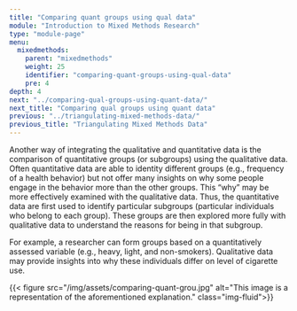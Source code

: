```yaml
---
title: "Comparing quant groups using qual data"
module: "Introduction to Mixed Methods Research"
type: "module-page"
menu:
  mixedmethods:
    parent: "mixedmethods"
    weight: 25
    identifier: "comparing-quant-groups-using-qual-data"
    pre: 4
depth: 4
next: "../comparing-qual-groups-using-quant-data/"
next_title: "Comparing qual groups using quant data"
previous: "../triangulating-mixed-methods-data/"
previous_title: "Triangulating Mixed Methods Data"
---
```


Another way of integrating the qualitative and quantitative data is the comparison of quantitative groups (or subgroups) using the qualitative data. Often quantitative data are able to identity different groups (e.g., frequency of a health behavior) but not offer many insights on why some people engage in the behavior more than the other groups.  This “why” may be more effectively examined with the qualitative data.  Thus, the quantitative data are first used to identify particular subgroups (particular individuals who belong to each group).  These groups are then explored more fully with qualitative data to understand the reasons for being in that subgroup.

For example, a researcher can form groups based on a quantitatively assessed variable (e.g., heavy, light, and non-smokers). Qualitative data may provide insights into why these individuals differ on level of cigarette use.

{{< figure src="/img/assets/comparing-quant-grou.jpg" alt="This image is a representation of the aforementioned explanation." class="img-fluid">}}